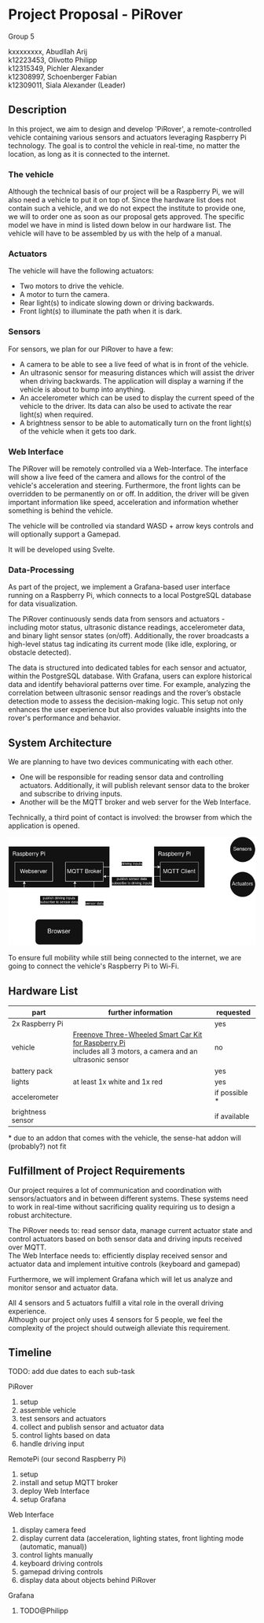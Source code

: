 # Project Proposal - PiRover

Group 5

kxxxxxxxx, Abudllah Arij \
k12223453, Olivotto Philipp \
k12315349, Pichler Alexander \
k12308997, Schoenberger Fabian \
k12309011, Siala Alexander (Leader)

## Description

In this project, we aim to design and develop 'PiRover', a remote-controlled vehicle containing various sensors and actuators leveraging Raspberry Pi technology.
The goal is to control the vehicle in real-time, no matter the location, as long as it is connected to the internet.

### The vehicle

Although the technical basis of our project will be a Raspberry Pi, we will also need a vehicle to put it on top of. 
Since the hardware list does not contain such a vehicle, and we do not expect the institute to provide one, we will to order one as soon as our proposal gets approved. 
The specific model we have in mind is listed down below in our hardware list. 
The vehicle will have to be assembled by us with the help of a manual. 

### Actuators

The vehicle will have the following actuators:
- Two motors to drive the vehicle.
- A motor to turn the camera.
- Rear light(s) to indicate slowing down or driving backwards.
- Front light(s) to illuminate the path when it is dark.

### Sensors

For sensors, we plan for our PiRover to have a few:
- A camera to be able to see a live feed of what is in front of the vehicle.
- An ultrasonic sensor for measuring distances which will assist the driver when driving backwards. 
The application will display a warning if the vehicle is about to bump into anything.
- An accelerometer which can be used to display the current speed of the vehicle to the driver.
Its data can also be used to activate the rear light(s) when required.
- A brightness sensor to be able to automatically turn on the front light(s) of the vehicle when it gets too dark.

### Web Interface

The PiRover will be remotely controlled via a Web-Interface. 
The interface will show a live feed of the camera and allows for the control of the vehicle's acceleration and steering. 
Furthermore, the front lights can be overridden to be permanently on or off.
In addition, the driver will be given important information like speed, acceleration and information whether something is behind the vehicle.

The vehicle will be controlled via standard WASD + arrow keys controls and will optionally support a Gamepad.

It will be developed using Svelte.

### Data-Processing

As part of the project, we implement a Grafana-based user interface running on a Raspberry Pi, which connects to a local PostgreSQL database for data visualization.

The PiRover continuously sends data from sensors and actuators - including motor status, ultrasonic distance readings, accelerometer data, and binary light sensor states (on/off). 
Additionally, the rover broadcasts a high-level status tag indicating its current mode (like idle, exploring, or obstacle detected).

The data is structured into dedicated tables for each sensor and actuator, within the PostgreSQL database.
With Grafana, users can explore historical data and identify behavioral patterns over time. For example, analyzing the correlation between ultrasonic sensor readings and the rover’s obstacle detection mode to assess the decision-making logic.
This setup not only enhances the user experience but also provides valuable insights into the rover's performance and behavior.

## System Architecture

We are planning to have two devices communicating with each other.
- One will be responsible for reading sensor data and controlling actuators.
Additionally, it will publish relevant sensor data to the broker and subscribe to driving inputs.
- Another will be the MQTT broker and web server for the Web Interface.

Technically, a third point of contact is involved: the browser from which the application is opened.

![Architecture](img/architecture.png)

To ensure full mobility while still being connected to the internet, we are going to connect the vehicle's Raspberry Pi to Wi-Fi.

## Hardware List

| part              | further information                                                                                                                               | requested     |
|-------------------|---------------------------------------------------------------------------------------------------------------------------------------------------|---------------|
| 2x Raspberry Pi   |                                                                                                                                                   | yes           |
| vehicle           | [Freenove Three-Wheeled Smart Car Kit for Raspberry Pi](https://amzn.eu/d/hJ5U5ri) <br/> includes all 3 motors, a camera and an ultrasonic sensor | no            |
| battery pack      |                                                                                                                                                   | yes           |
| lights            | at least 1x white and 1x red                                                                                                                      | yes           |
| accelerometer     |                                                                                                                                                   | if possible * |
| brightness sensor |                                                                                                                                                   | if available  |

\* due to an addon that comes with the vehicle, the sense-hat addon will (probably?) not fit

## Fulfillment of Project Requirements

Our project requires a lot of communication and coordination with sensors/actuators and in between different systems.
These systems need to work in real-time without sacrificing quality requiring us to design a robust architecture.

The PiRover needs to: read sensor data, manage current actuator state and control actuators based on both sensor data and driving inputs received over MQTT. \
The Web Interface needs to: efficiently display received sensor and actuator data and implement intuitive controls (keyboard and gamepad)

Furthermore, we will implement Grafana which will let us analyze and monitor sensor and actuator data.

All 4 sensors and 5 actuators fulfill a vital role in the overall driving experience. \
Although our project only uses 4 sensors for 5 people, we feel the complexity of the project should outweigh alleviate this requirement.

## Timeline

TODO: add due dates to each sub-task

PiRover
1. setup
2. assemble vehicle
3. test sensors and actuators
4. collect and publish sensor and actuator data
5. control lights based on data
6. handle driving input

RemotePi (our second Raspberry Pi)
1. setup
2. install and setup MQTT broker
3. deploy Web Interface
4. setup Grafana

Web Interface
1. display camera feed
2. display current data (acceleration, lighting states, front lighting mode (automatic, manual))
3. control lights manually
4. keyboard driving controls
5. gamepad driving controls
6. display data about objects behind PiRover

Grafana
1. TODO@Philipp

